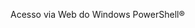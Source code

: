 <Token xmlns:xlink="http://www.w3.org/1999/xlink">Acesso via Web do Windows PowerShell®</Token>

<!--HONumber=Apr16_HO1-->


